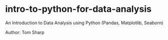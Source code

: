 # intro-to-python-for-data-analysis
An Introduction to Data Analysis using Python (Pandas, Matplotlib, Seaborn)

Author: Tom Sharp
